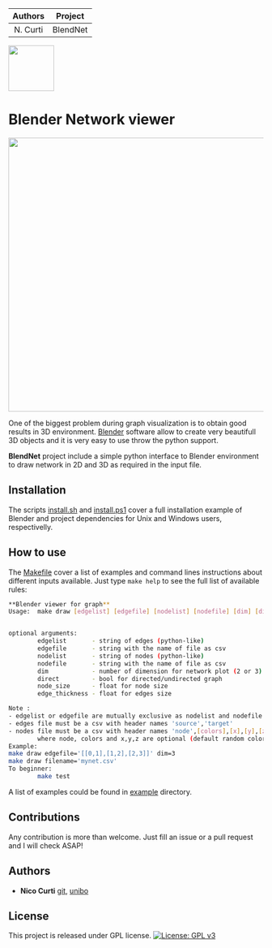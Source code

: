 | **Authors**  | **Project** |
|:------------:|:-----------:|
|   N. Curti   |   BlendNet  |

<a href="https://github.com/physycom">
<div class="image">
<img src="https://cdn.rawgit.com/physycom/templates/697b327d/logo_unibo.png" width="90" height="90">
</div>
</a>

# Blender Network viewer

<a href="https://github.com/Nico-Curti/blend_net/blob/master/example/star_graph.png">
<div class="image">
<img src="https://github.com/Nico-Curti/blend_net/blob/master/example/star_graph.png" width="960" height="540">
</div>
</a>

One of the biggest problem during graph visualization is to obtain good results in 3D environment. [Blender](https://www.blender.org/) software allow to create very beautifull 3D objects and it is very easy to use throw the python support.

**BlendNet** project include a simple python interface to Blender environment to draw network in 2D and 3D as required in the input file.

## Installation

The scripts [install.sh](https://github.com/Nico-Curti/blend_net/blob/master/install.sh) and [install.ps1](https://github.com/Nico-Curti/blend_net/blob/master/install.ps1) cover a full installation example of Blender and project dependencies for Unix and Windows users, respectivelly.

## How to use

The [Makefile](https://github.com/Nico-Curti/blend_net/blob/master/Makefile) cover a list of examples and command lines instructions about different inputs available. Just type `make help` to see the full list of available rules:

```bash
**Blender viewer for graph**
Usage:  make draw [edgelist] [edgefile] [nodelist] [nodefile] [dim] [direct] [node_size] [edge_thickness]


optional arguments:
        edgelist       - string of edges (python-like)
        edgefile       - string with the name of file as csv
        nodelist       - string of nodes (python-like)
        nodefile       - string with the name of file as csv
        dim            - number of dimension for network plot (2 or 3)
        direct         - bool for directed/undirected graph
        node_size      - float for node size
        edge_thickness - float for edges size

Note :
- edgelist or edgefile are mutually exclusive as nodelist and nodefile
- edges file must be a csv with header names 'source','target'
- nodes file must be a csv with header names 'node',[colors],[x],[y],[z]
        where node, colors and x,y,z are optional (default random colors and spring layout)
Example:
make draw edgefile='[[0,1],[1,2],[2,3]]' dim=3
make draw filename='mynet.csv'
To beginner:
        make test
```

A list of examples could be found in [example](https://github.com/Nico-Curti/blend_net/tree/master/example) directory.

## Contributions

Any contribution is more than welcome. Just fill an issue or a pull request and I will check ASAP!

## Authors

* **Nico Curti** [git](https://github.com/Nico-Curti), [unibo](https://www.unibo.it/sitoweb/nico.curti2)

## License

This project is released under GPL license. [![License: GPL v3](https://img.shields.io/badge/License-GPL%20v3-blue.svg)](https://github.com/Nico-Curti/blend_net/blob/master/LICENSE)
